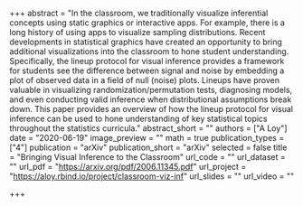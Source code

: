 +++
abstract = "In the classroom, we traditionally visualize inferential concepts using static graphics or interactive apps. For example, there is a long history of using apps to visualize sampling distributions. Recent developments in statistical graphics have created an opportunity to bring additional visualizations into the classroom to hone student understanding. Specifically, the lineup protocol for visual inference provides a framework for students see the difference between signal and noise by embedding a plot of observed data in a field of null (noise) plots. Lineups have proven valuable in visualizing randomization/permutation tests, diagnosing models, and even conducting valid inference when distributional assumptions break down. This paper provides an overview of how the lineup protocol for visual inference can be used to hone understanding of key statistical topics throughout the statistics curricula."
abstract_short = ""
authors = ["A Loy"]
date = "2020-06-19"
image_preview = ""
math = true
publication_types = ["4"]
publication = "arXiv"
publication_short = "arXiv"
selected = false
title = "Bringing Visual Inference to the Classroom"
url_code = ""
url_dataset = ""
url_pdf = "https://arxiv.org/pdf/2006.11345.pdf"
url_project = "https://aloy.rbind.io/project/classroom-viz-inf"
url_slides = ""
url_video = ""

+++


